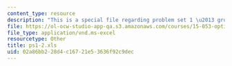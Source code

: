 ```yaml
---
content_type: resource
description: "This is a special file regarding problem set 1 \u2013 group 2 spreadsheet."
file: https://ol-ocw-studio-app-qa.s3.amazonaws.com/courses/15-053-optimization-methods-in-management-science-spring-2013/02a86bb228d4c16721e53636f92c9dec_ps1-2.xls
file_type: application/vnd.ms-excel
resourcetype: Other
title: ps1-2.xls
uid: 02a86bb2-28d4-c167-21e5-3636f92c9dec
---
```

